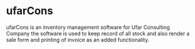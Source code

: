 # ufarCons
ufarCons is an inventory management software for Ufar Consulting Company
the software is used to keep record of all stock and also render a sale form and printing of invoice as an added functionality.
